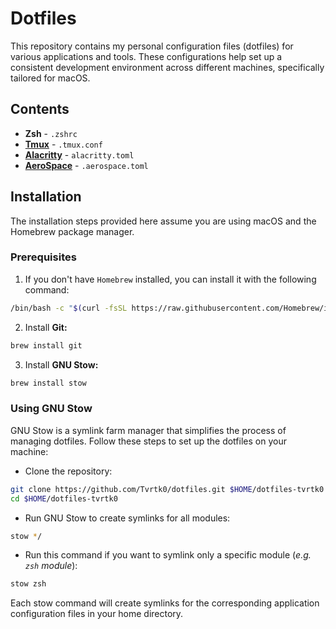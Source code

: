 # Dotfiles

This repository contains my personal configuration files (dotfiles) for various applications and tools. These configurations help set up a consistent development environment across different machines, specifically tailored for macOS.

## Contents
- **Zsh** - `.zshrc`
- **[Tmux](https://github.com/tmux/tmux)** - `.tmux.conf`
- **[Alacritty](https://github.com/alacritty/alacritty)** - `alacritty.toml`
- **[AeroSpace](https://github.com/nikitabobko/AeroSpace)** - `.aerospace.toml`

## Installation

The installation steps provided here assume you are using macOS and the Homebrew package manager.

### Prerequisites

1. If you don't have `Homebrew` installed, you can install it with the following command:
``` zsh
/bin/bash -c "$(curl -fsSL https://raw.githubusercontent.com/Homebrew/install/HEAD/install.sh)"
```

2. Install **Git:**
``` zsh
brew install git
```

3. Install **GNU Stow:**
``` zsh
brew install stow
```

### Using GNU Stow

GNU Stow is a symlink farm manager that simplifies the process of managing dotfiles. Follow these steps to set up the dotfiles on your machine:

- Clone the repository:
``` zsh
git clone https://github.com/Tvrtk0/dotfiles.git $HOME/dotfiles-tvrtk0
cd $HOME/dotfiles-tvrtk0
```

- Run GNU Stow to create symlinks for all modules:
``` zsh
stow */
```

- Run this command if you want to symlink only a specific module (*e.g. `zsh` module*):
``` zsh
stow zsh
```

Each stow command will create symlinks for the corresponding application configuration files in your home directory.

